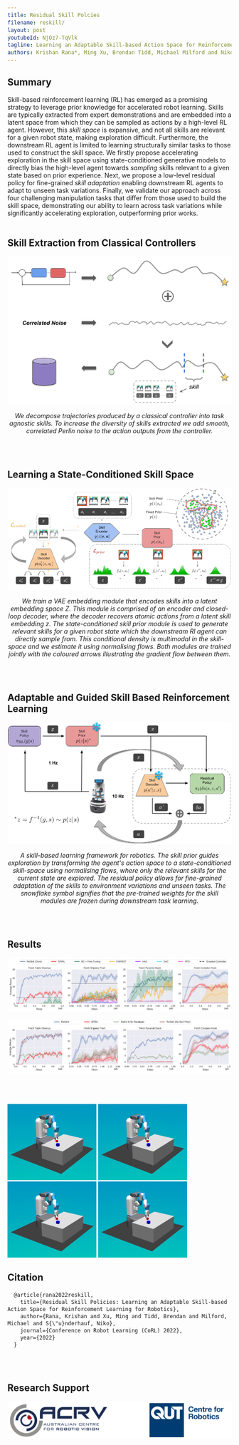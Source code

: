 ```yaml
---
title: Residual Skill Polcies
filename: reskill/
layout: post
youtubeId: NjOz7-TqVlk
tagline: Learning an Adaptable Skill-based Action Space for Reinforcement Learning for Robotics
authors: Krishan Rana*, Ming Xu, Brendan Tidd, Michael Milford and Niko Suenderhauf
--- 
```


## Summary

Skill-based reinforcement learning (RL) has emerged as a promising strategy to leverage prior knowledge for accelerated robot learning. Skills are typically extracted from expert demonstrations and are embedded into a latent space from which they can be sampled as actions by a high-level RL agent. However, this *skill space* is expansive, and not all skills are relevant for a given robot state, making exploration difficult. Furthermore, the downstream RL agent is limited to learning structurally similar tasks to those used to construct the skill space. We firstly propose accelerating exploration in the skill space using state-conditioned generative models to directly bias the high-level agent towards *sampling* skills relevant to a given state based on prior experience. Next, we propose a low-level residual policy for fine-grained *skill adaptation* enabling downstream RL agents to adapt to unseen task variations. Finally, we validate our approach across four challenging manipulation tasks that differ from those used to build the skill space, demonstrating our ability to learn across task variations while significantly accelerating exploration, outperforming prior works.
<br/><br/>

## Skill Extraction from Classical Controllers
  
<p align="center">
  <img src="/images/skill_extraction.png" width="600" />
</p>
<p align="center">
    <em>We decompose trajectories produced by a classical controller into task agnostic skills. To increase the diversity of skills extracted we add smooth, correlated Perlin noise to the action outputs from the controller.</em>
</p>

<br/><br/>
  
## Learning a State-Conditioned Skill Space
  
 <p align="center">
  <img src="/images/skill_module.png" />
</p>
<p align="center">
    <em>We train a VAE embedding module that encodes skills into a latent embedding space Z. This module is comprised of an encoder and closed-loop decoder, where the decoder recovers atomic actions from a latent skill embedding z. The state-conditioned skill prior module is used to generate relevant skills for a given robot state which the downstream Rl agent can directly sample from. This conditional density is multimodal in the skill-space and we estimate it using normalising flows. Both modules are trained jointly with the coloured arrows illustrating the gradient flow between them.</em>
</p>
  
<br/><br/>
  
## Adaptable and Guided Skill Based Reinforcement Learning
    
<p align="center">
  <img src="/images/reskill.png" width="800" />
</p>
<p align="center">
    <em>A skill-based learning framework for robotics. The skill prior guides exploration by transforming the agent's action space to a state-conditioned skill-space using normalising flows, where only the relevant skills for the current state are explored. The residual policy allows for fine-grained adaptation of the skills to environment variations and unseen tasks. The snowflake symbol signifies that the pre-trained weights for the skill modules are frozen during downstream task learning.</em>
</p>
  
<br/><br/>
 
## Results

<p align="center">
  <img src="/images/reskill_training_curves.png" />
</p>

<p align="center">
  <img src="/images/reskill_training_curves_ablation.png" />
</p>

<br/><br/>

<p float="center">
  <img src="/images/stacking.gif" width="200" />
  <img src="/images/stacking.gif" width="200" /> 
  <img src="/images/stacking.gif" width="200" />
  <img src="/images/stacking.gif" width="200" />
</p>

## Citation
```
  @article{rana2022reskill,
    title={Residual Skill Policies: Learning an Adaptable Skill-based Action Space for Reinforcement Learning for Robotics},
    author={Rana, Krishan and Xu, Ming and Tidd, Brendan and Milford, Michael and S{\"u}nderhauf, Niko},
    journal={Conference on Robot Learning (CoRL) 2022},
    year={2022}
  }
```
<br/><br/>

## Research Support

<p align="center">
  <img src="/images/logos.png" />
</p>
